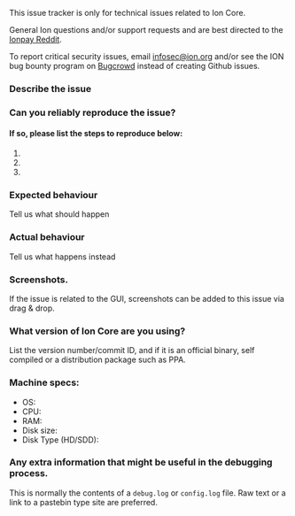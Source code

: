 <!--- Remove sections that do not apply -->

This issue tracker is only for technical issues related to Ion Core.

General Ion questions and/or support requests and are best directed to the [Ionpay Reddit](https://www.reddit.com/r/ionpay/).

To report critical security issues, email infosec@ion.org and/or see the ION bug bounty program on [Bugcrowd](https://bugcrowd.com/iondigitalcash) instead of creating Github issues.

### Describe the issue

### Can you reliably reproduce the issue?
#### If so, please list the steps to reproduce below:
1.
2.
3.

### Expected behaviour
Tell us what should happen

### Actual behaviour
Tell us what happens instead

### Screenshots.
If the issue is related to the GUI, screenshots can be added to this issue via drag & drop.

### What version of Ion Core are you using?
List the version number/commit ID, and if it is an official binary, self compiled or a distribution package such as PPA.

### Machine specs:
- OS:
- CPU:
- RAM:
- Disk size:
- Disk Type (HD/SDD):

### Any extra information that might be useful in the debugging process.
This is normally the contents of a `debug.log` or `config.log` file. Raw text or a link to a pastebin type site are preferred.
